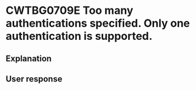 # CWTBG0709E Too many authentications specified. Only one authentication is supported.

## Explanation

## User response